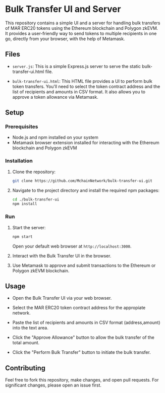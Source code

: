 # Bulk Transfer UI and Server

This repository contains a simple UI and a server for handling bulk transfers of MAR ERC20 tokens using the Ethereum blockchain and Polygon zkEVM. It provides a user-friendly way to send tokens to multiple recipients in one go, directly from your browser, with the help of Metamask.

## Files

- `server.js`: This is a simple Express.js server to serve the static bulk-transfer-ui.html file.

- `bulk-transfer-ui.html`: This HTML file provides a UI to perform bulk token transfers. You'll need to select the token contract address and the list of recipients and amounts in CSV format. It also allows you to approve a token allowance via Metamask.

## Setup

### Prerequisites

- Node.js and npm installed on your system
- Metamask browser extension installed for interacting with the Ethereum blockchain and Polygon zkEVM

### Installation

1. Clone the repository:

    ```bash
    git clone https://github.com/MchainNetwork/bulk-transfer-ui.git
    ```

2. Navigate to the project directory and install the required npm packages:

    ```bash
    cd ./bulk-transfer-ui
    npm install
    ```

### Run

1. Start the server:

    ```bash
    npm start
    ```

    Open your default web browser at `http://localhost:3000`.

2. Interact with the Bulk Transfer UI in the browser.

3. Use Metamask to approve and submit transactions to the Ethereum or Polygon zkEVM blockchain.

## Usage

- Open the Bulk Transfer UI via your web browser.

- Select the MAR ERC20 token contract address for the appropiate network.

- Paste the list of recipients and amounts in CSV format (address,amount) into the text area.

- Click the "Approve Allowance" button to allow the bulk transfer of the total amount.

- Click the "Perform Bulk Transfer" button to initiate the bulk transfer.

## Contributing

Feel free to fork this repository, make changes, and open pull requests. For significant changes, please open an issue first.

